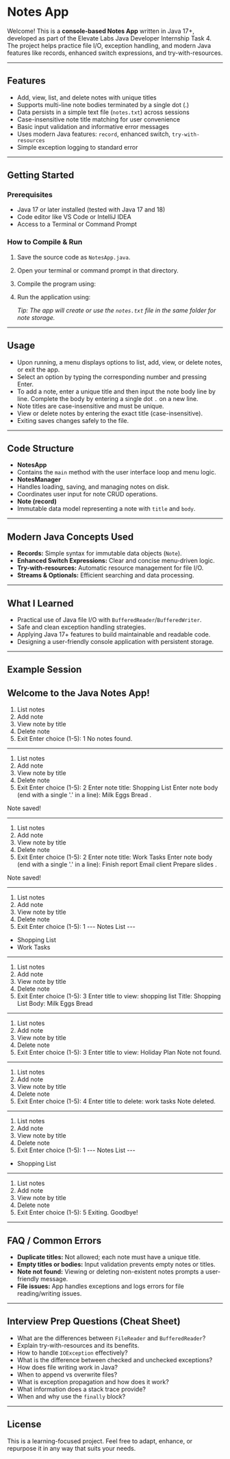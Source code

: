 # Notes App

Welcome! This is a **console-based Notes App** written in Java 17+, developed as part of the Elevate Labs Java Developer Internship Task 4. The project helps practice file I/O, exception handling, and modern Java features like records, enhanced switch expressions, and try-with-resources.

---

## Features

- Add, view, list, and delete notes with unique titles  
- Supports multi-line note bodies terminated by a single dot (.)  
- Data persists in a simple text file (`notes.txt`) across sessions  
- Case-insensitive note title matching for user convenience  
- Basic input validation and informative error messages  
- Uses modern Java features: `record`, enhanced switch, `try-with-resources`  
- Simple exception logging to standard error  

---

## Getting Started

### Prerequisites

- Java 17 or later installed (tested with Java 17 and 18)  
- Code editor like VS Code or IntelliJ IDEA  
- Access to a Terminal or Command Prompt  

### How to Compile & Run

1. Save the source code as `NotesApp.java`.  
2. Open your terminal or command prompt in that directory.  
3. Compile the program using:
4. Run the application using:

   *Tip: The app will create or use the `notes.txt` file in the same folder for note storage.*

---

## Usage

- Upon running, a menu displays options to list, add, view, or delete notes, or exit the app.  
- Select an option by typing the corresponding number and pressing Enter.  
- To add a note, enter a unique title and then input the note body line by line. Complete the body by entering a single dot `.` on a new line.  
- Note titles are case-insensitive and must be unique.  
- View or delete notes by entering the exact title (case-insensitive).  
- Exiting saves changes safely to the file.

---

## Code Structure

- **NotesApp**  
- Contains the `main` method with the user interface loop and menu logic.  
- **NotesManager**  
- Handles loading, saving, and managing notes on disk.  
- Coordinates user input for note CRUD operations.  
- **Note (record)**  
- Immutable data model representing a note with `title` and `body`.

---

## Modern Java Concepts Used

- **Records:** Simple syntax for immutable data objects (`Note`).  
- **Enhanced Switch Expressions:** Clear and concise menu-driven logic.  
- **Try-with-resources:** Automatic resource management for file I/O.  
- **Streams & Optionals:** Efficient searching and data processing.  

---

## What I Learned

- Practical use of Java file I/O with `BufferedReader`/`BufferedWriter`.  
- Safe and clean exception handling strategies.  
- Applying Java 17+ features to build maintainable and readable code.  
- Designing a user-friendly console application with persistent storage.  

---

## Example Session

Welcome to the Java Notes App!
-------------------
1. List notes
2. Add note
3. View note by title
4. Delete note
5. Exit
Enter choice (1-5):
1
No notes found.

-------------------
1. List notes
2. Add note
3. View note by title
4. Delete note
5. Exit
Enter choice (1-5):
2
Enter note title: Shopping List
Enter note body (end with a single '.' in a line):
Milk
Eggs
Bread
.

Note saved!

-------------------
1. List notes
2. Add note
3. View note by title
4. Delete note
5. Exit
Enter choice (1-5):
2
Enter note title: Work Tasks
Enter note body (end with a single '.' in a line):
Finish report
Email client
Prepare slides
.

Note saved!

-------------------
1. List notes
2. Add note
3. View note by title
4. Delete note
5. Exit
Enter choice (1-5):
1
--- Notes List ---
- Shopping List
- Work Tasks

-------------------
1. List notes
2. Add note
3. View note by title
4. Delete note
5. Exit
Enter choice (1-5):
3
Enter title to view: shopping list
Title: Shopping List
Body: Milk
Eggs
Bread

-------------------
1. List notes
2. Add note
3. View note by title
4. Delete note
5. Exit
Enter choice (1-5):
3
Enter title to view: Holiday Plan
Note not found.

-------------------
1. List notes
2. Add note
3. View note by title
4. Delete note
5. Exit
Enter choice (1-5):
4
Enter title to delete: work tasks
Note deleted.

-------------------
1. List notes
2. Add note
3. View note by title
4. Delete note
5. Exit
Enter choice (1-5):
1
--- Notes List ---
- Shopping List

-------------------
1. List notes
2. Add note
3. View note by title
4. Delete note
5. Exit
Enter choice (1-5):
5
Exiting. Goodbye!


---

## FAQ / Common Errors

- **Duplicate titles:** Not allowed; each note must have a unique title.  
- **Empty titles or bodies:** Input validation prevents empty notes or titles.  
- **Note not found:** Viewing or deleting non-existent notes prompts a user-friendly message.  
- **File issues:** App handles exceptions and logs errors for file reading/writing issues.

---

## Interview Prep Questions (Cheat Sheet)

- What are the differences between `FileReader` and `BufferedReader`?  
- Explain try-with-resources and its benefits.  
- How to handle `IOException` effectively?  
- What is the difference between checked and unchecked exceptions?  
- How does file writing work in Java?  
- When to append vs overwrite files?  
- What is exception propagation and how does it work?  
- What information does a stack trace provide?  
- When and why use the `finally` block?

---

## License

This is a learning-focused project. Feel free to adapt, enhance, or repurpose it in any way that suits your needs.
